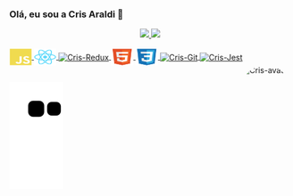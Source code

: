 ### Olá, eu sou a Cris Araldi 👋

<div align="center">
  <a href="https://github.com/CristhyaneAraldi">
  <img height="180em" src="https://github-readme-stats.vercel.app/api?username=CristhyaneAraldi&show_icons=true&theme=dracula&include_all_commits=true&count_private=true"/>
  <img height="180em" src="https://github-readme-stats.vercel.app/api/top-langs/?username=CristhyaneAraldi&layout=compact&langs_count=7&theme=dracula"/>
</div>

 <div style="display: inline_block"><br>
  <img align="center" alt="Cris-Js" height="30" width="40" src="https://raw.githubusercontent.com/devicons/devicon/master/icons/javascript/javascript-plain.svg">
  <img align="center" alt="Cris-React" height="30" width="40" src="https://raw.githubusercontent.com/devicons/devicon/master/icons/react/react-original.svg">
  <img align="center" alt="Cris-Redux" height="30" width="40" src="https://cdn.jsdelivr.net/gh/devicons/devicon/icons/redux/redux-original.svg">
  <img align="center" alt="Cris-HTML" height="30" width="40" src="https://raw.githubusercontent.com/devicons/devicon/master/icons/html5/html5-original.svg">
  <img align="center" alt="Cris-CSS" height="30" width="40" src="https://raw.githubusercontent.com/devicons/devicon/master/icons/css3/css3-original.svg">
  <img align="center" alt="Cris-Git" height="30" width="40" src="https://cdn.jsdelivr.net/gh/devicons/devicon/icons/git/git-original.svg">
  <img align="center" alt="Cris-Jest" height="30" width="40" src="https://cdn.jsdelivr.net/gh/devicons/devicon/icons/jest/jest-plain.svg">
  <img align="right" alt="Cris-avatar" height="150" style="border-radius:50px;" src="https://share-cdn.picrew.me/shareImg/org/202110/338224_wzrHcUY9.png">   
</div>
  
##

  ![Snake animation](https://github.com/CristhyaneAraldi/CristhyaneAraldi/blob/output/github-contribution-grid-snake.svg)
